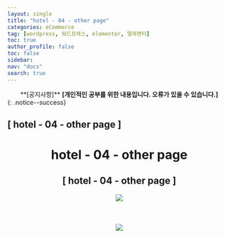 ```yaml
---
layout: single
title: "hotel - 04 - other page"
categories: eCommerce
tag: [wordpress, 워드프레스, elementor, 엘레멘터]
toc: true
author_profile: false
toc: false
sidebar:
nav: "docs"
search: true
---
```


<center>**[공지사항]** <strong> [개인적인 공부를 위한 내용입니다. 오류가 있을 수 있습니다.] </strong></center>
{: .notice--success}

<h2>[ hotel - 04 - other page ]</h2>

<div align="center"><p><h1>hotel - 04 - other page</h1></p></div>

<div align="center"><h2>[ hotel - 04 - other page ]</h2>
<div align="center"><img src="http://drive.google.com/uc?export=view&id=1eeO5IXDrE2zJBRQseGcVJ8jt9KSUvAnY"><br><br><br></div><br>
<div align="center"><img src="http://drive.google.com/uc?export=view&id=1ejl9aDmMk4UOpnM9cl2xXno-bMz1TxAO"><br><br><br></div><br>

















